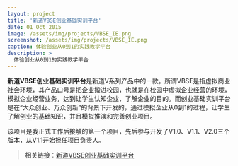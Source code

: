 ```yaml
---
layout: project
title: '新道VBSE创业基础实训平台'
date: 01 Oct 2015
image: /assets/img/projects/VBSE_IE.png
screenshot: /assets/img/projects/VBSE_IE.png
caption: 体验创业从0到1的实践教学平台
description: >
  体验创业从0到1的实践教学平台
---
```


**新道VBSE创业基础实训平台**是新道V系列产品中的一款。所谓VBSE是指虚拟商业社会环境，其产品口号是把企业搬进校园，也就是在校园中虚拟企业经营的环境，模拟企业经营业务，达到让学生认知企业，了解企业的目的。而创业基础实训平台是在“大众创业、万众创新”的背景下开发的，通过模拟企业从0到1的过程，让学生了解创业的基础知识，并且模拟推演和完善创业项目。

该项目是我正式工作后接触的第一个项目，先后参与开发了V1.0、V1.1、V2.0三个版本，从V1.1开始担任项目负责人。

> **相关链接**：[新道VBSE创业基础实训平台](http://www.seentao.com/service/chuangye_jichu.html)